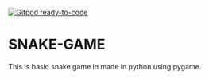 [![Gitpod ready-to-code](https://img.shields.io/badge/Gitpod-ready--to--code-blue?logo=gitpod)](https://gitpod.io/#https://github.com/abhi07iiest/SNAKE-GAME)

# SNAKE-GAME
This is basic snake game in made in python using pygame.
